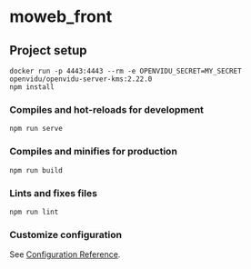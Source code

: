 # moweb_front

## Project setup

```
docker run -p 4443:4443 --rm -e OPENVIDU_SECRET=MY_SECRET openvidu/openvidu-server-kms:2.22.0
npm install
```

### Compiles and hot-reloads for development
```
npm run serve
```

### Compiles and minifies for production
```
npm run build
```

### Lints and fixes files
```
npm run lint
```

### Customize configuration
See [Configuration Reference](https://cli.vuejs.org/config/).
